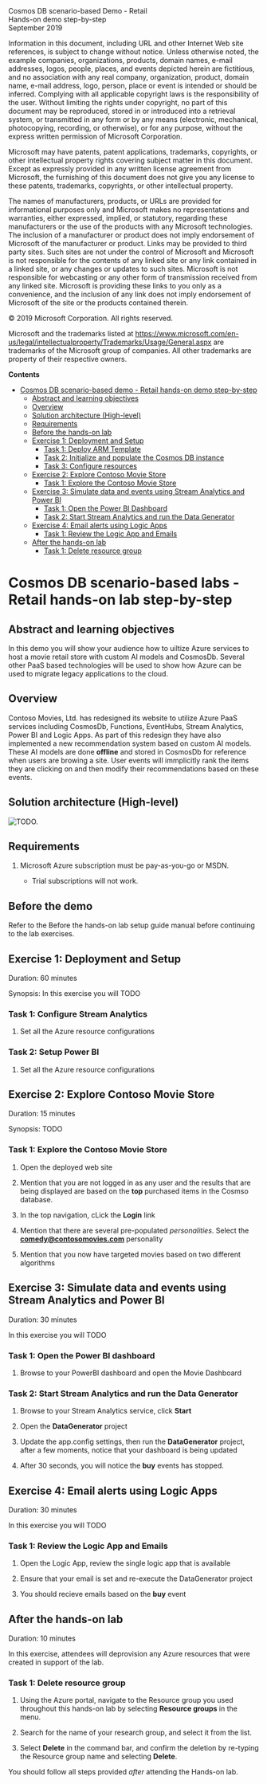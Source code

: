 <div class="MCWHeader1">
Cosmos DB scenario-based Demo - Retail
</div>

<div class="MCWHeader2">
Hands-on demo step-by-step
</div>

<div class="MCWHeader3">
September 2019
</div>


Information in this document, including URL and other Internet Web site references, is subject to change without notice. Unless otherwise noted, the example companies, organizations, products, domain names, e-mail addresses, logos, people, places, and events depicted herein are fictitious, and no association with any real company, organization, product, domain name, e-mail address, logo, person, place or event is intended or should be inferred. Complying with all applicable copyright laws is the responsibility of the user. Without limiting the rights under copyright, no part of this document may be reproduced, stored in or introduced into a retrieval system, or transmitted in any form or by any means (electronic, mechanical, photocopying, recording, or otherwise), or for any purpose, without the express written permission of Microsoft Corporation.

Microsoft may have patents, patent applications, trademarks, copyrights, or other intellectual property rights covering subject matter in this document. Except as expressly provided in any written license agreement from Microsoft, the furnishing of this document does not give you any license to these patents, trademarks, copyrights, or other intellectual property.

The names of manufacturers, products, or URLs are provided for informational purposes only and Microsoft makes no representations and warranties, either expressed, implied, or statutory, regarding these manufacturers or the use of the products with any Microsoft technologies. The inclusion of a manufacturer or product does not imply endorsement of Microsoft of the manufacturer or product. Links may be provided to third party sites. Such sites are not under the control of Microsoft and Microsoft is not responsible for the contents of any linked site or any link contained in a linked site, or any changes or updates to such sites. Microsoft is not responsible for webcasting or any other form of transmission received from any linked site. Microsoft is providing these links to you only as a convenience, and the inclusion of any link does not imply endorsement of Microsoft of the site or the products contained therein.

© 2019 Microsoft Corporation. All rights reserved.

Microsoft and the trademarks listed at <https://www.microsoft.com/en-us/legal/intellectualproperty/Trademarks/Usage/General.aspx> are trademarks of the Microsoft group of companies. All other trademarks are property of their respective owners.

**Contents** 

<!-- TOC -->

- [Cosmos DB scenario-based demo - Retail hands-on demo step-by-step](#cosmos-db-scenario-based-demo---retail-hands-on-lab-step-by-step)
  - [Abstract and learning objectives](#abstract-and-learning-objectives)
  - [Overview](#overview)
  - [Solution architecture (High-level)](#solution-architecture-high-level)
  - [Requirements](#requirements)
  - [Before the hands-on lab](#before-the-hands-on-lab)
  - [Exercise 1: Deployment and Setup](#exercise-1-deployment-and-setup)
    - [Task 1: Deploy ARM Template](#task-1-blah)
    - [Task 2: Initialize and populate the Cosmos DB instance](#task-1-blah)
    - [Task 3: Configure resources](#task-1-blah)
  - [Exercise 2: Explore Contoso Movie Store](#exercise-2-explore-contoso-movie-store)
    - [Task 1: Explore the Contoso Movie Store](#task-1-blah-1)
  - [Exercise 3: Simulate data and events using Stream Analytics and Power BI](#exercise-3-simulate-data-and-events-using-stream-analytics-and-power-bi)
    - [Task 1: Open the Power BI Dashboard](#task-1-blah-2)
    - [Task 2: Start Stream Analytics and run the Data Generator](#task-2-blah-2)
  - [Exercise 4: Email alerts using Logic Apps](#exercise-4-email-alerts-using-logic-apps)
    - [Task 1: Review the Logic App and Emails](#task-1-review-the-logic-app-and-emails)
  - [After the hands-on lab](#after-the-hands-on-lab)
    - [Task 1: Delete resource group](#task-1-delete-resource-group)

<!-- /TOC -->

# Cosmos DB scenario-based labs - Retail hands-on lab step-by-step

## Abstract and learning objectives

In this demo you will show your audience how to uiltize Azure services to host a movie retail store with custom AI models and CosmosDb.  Several other PaaS based technologies will be used to show how Azure can be used to migrate legacy applications to the cloud.

## Overview

Contoso Movies, Ltd. has redesigned its website to utilize Azure PaaS services including CosmosDb, Functions, EventHubs, Stream Analytics, Power BI and Logic Apps.  As part of this redesign they have also implemented a new recommendation system based on custom AI models.  These AI models are done **offline** and stored in CosmosDb for reference when users are browing a site.  User events will immplicitly rank the items they are clicking on and then modify their recommendations based on these events.

## Solution architecture (High-level)

![TODO.](../Media/solution-diagram-1.png "Solution Architecture")

## Requirements

1. Microsoft Azure subscription must be pay-as-you-go or MSDN.

    - Trial subscriptions will not work.
    
## Before the demo

Refer to the Before the hands-on lab setup guide manual before continuing to the lab exercises.

## Exercise 1: Deployment and Setup

Duration: 60 minutes

Synopsis:  In this exercise you will TODO

### Task 1: Configure Stream Analytics

1.  Set all the Azure resource configurations

### Task 2: Setup Power BI

1.  Set all the Azure resource configurations

## Exercise 2: Explore Contoso Movie Store

Duration: 15 minutes

Synopsis: TODO

### Task 1: Explore the Contoso Movie Store

1.  Open the deployed web site

2.  Mention that you are not logged in as any user and the results that are being displayed are based on the **top** purchased items in the Cosmso database.

3.  In the top navigation, cLick the **Login** link

4.  Mention that there are several pre-populated *personalities*.  Select the **comedy@contosomovies.com** personality

5.  Mention that you now have targeted movies based on two different algorithms

## Exercise 3: Simulate data and events using Stream Analytics and Power BI

Duration: 30 minutes

In this exercise you will TODO

### Task 1: Open the Power BI dashboard

1.  Browse to your PowerBI dashboard and open the Movie Dashboard

### Task 2: Start Stream Analytics and run the Data Generator

1.  Browse to your Stream Analytics service, click **Start**

2.  Open the **DataGenerator** project

3.  Update the app.config settings, then run the **DataGenerator** project, after a few moments, notice that your dashboard is being updated

4.  After 30 seconds, you will notice the **buy** events has stopped.

## Exercise 4: Email alerts using Logic Apps

Duration: 30 minutes

In this exercise you will TODO

### Task 1: Review the Logic App and Emails

1.  Open the Logic App, review the single logic app that is available

2.  Ensure that your email is set and re-execute the DataGenerator project

3.  You should recieve emails based on the **buy** event

## After the hands-on lab 

Duration: 10 minutes

In this exercise, attendees will deprovision any Azure resources that were created in support of the lab.

### Task 1: Delete resource group

1.  Using the Azure portal, navigate to the Resource group you used throughout this hands-on lab by selecting **Resource groups** in the menu.

2.  Search for the name of your research group, and select it from the list.

3.  Select **Delete** in the command bar, and confirm the deletion by re-typing the Resource group name and selecting **Delete**.

You should follow all steps provided *after* attending the Hands-on lab.

